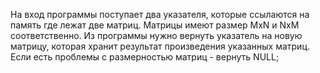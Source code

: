На вход программы поступает два указателя, которые ссылаются на память где лежат две матриц. Матрицы имеют размер MxN и NxM соответственно.
Из программы нужно вернуть указатель на новую матрицу, которая хранит результат произведения указанных матриц. Если есть проблемы с размерностью матриц - вернуть NULL;


